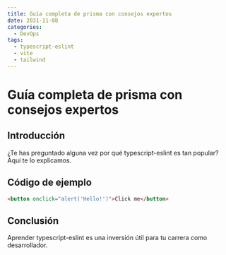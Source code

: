 ```yaml
---
title: Guía completa de prisma con consejos expertos
date: 2031-11-08
categories:
  - DevOps
tags:
  - typescript-eslint
  - vite
  - tailwind
---
```


# Guía completa de prisma con consejos expertos

## Introducción

¿Te has preguntado alguna vez por qué typescript-eslint es tan popular? Aquí te lo explicamos.

## Código de ejemplo

```html
<button onclick="alert('Hello!')">Click me</button>
```

## Conclusión

Aprender typescript-eslint es una inversión útil para tu carrera como desarrollador.